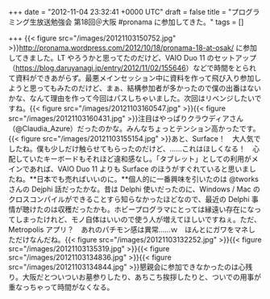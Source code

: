 
+++
date = "2012-11-04 23:32:41 +0000 UTC"
draft = false
title = "プログラミング生放送勉強会 第18回＠大阪 #pronama に参加してきた。"
tags = []

+++
{{< figure src="/images/20121103150752.jpg"  >}}<a href="http://pronama.wordpress.com/2012/10/18/pronama-18-at-osak/">http://pronama.wordpress.com/2012/10/18/pronama-18-at-osak/</a> に参加してきました。LT やろうかと思ってたのだけど、VAIO Duo 11 のセットアップ（<a href="https://blog.daruyanagi.jp/entry/2012/11/02/155646">https://blog.daruyanagi.jp/entry/2012/11/02/155646</a>）などで時間をとられて資料ができあがらず。最悪メインセッション中に資料を作って飛び入り参加しようと思ってもみたのだけど、まぁ、結構参加者が多かったので僕の出番はないかな、なんて理由を作って今回はパスしちゃいました。次回はリベンジしたいですね。{{< figure src="/images/20121103160547.jpg"  >}}{{< figure src="/images/20121103160431.jpg"  >}}注目はやっぱりクラウディアさん（@Claudia_Azure）だったのかな。みんなちょっとテンション高かったです。{{< figure src="/images/20121103155154.jpg"  >}}あと、Surface！　大人気でしたね。僕も少しだけ触らせてもらったのだけど、……これはほしくなる！　心配していたキーボードもそれほど違和感なし。「タブレット」としての利用がメインであれば、VAIO Duo 11 よりも Surface のほうがすぐれていると思いましたね。**日本でも売ればいいのに。**個人的に一番興味を引いたのは @tworks さんの Dejphi 話だったかな。昔は Delphi 使いだったのに、Windows / Mac のクロスコンパイルができることすら知らなかったほどなので、最近の Delphi 事情が聴けたのは収穫だったかも。ホビープログラマにとっては縁遠い存在になってしまったけれど、モノ自体はいいので使う人が増えてほしいですねぇ。ただ、Metropolis アプリ？　あれのパチモン感は異常……ｗ　ほんとにガワをマネしただけなんだね。{{< figure src="/images/20121103132252.jpg"  >}}{{< figure src="/images/20121103135319.jpg"  >}}{{< figure src="/images/20121103134836.jpg"  >}}{{< figure src="/images/20121103134844.jpg"  >}}懇親会に参加できなかったのは心残り。大阪だとついついお墓参りしたり、あちこち挨拶したりと、ついでの用事が重なっちゃって時間がなくなる。


